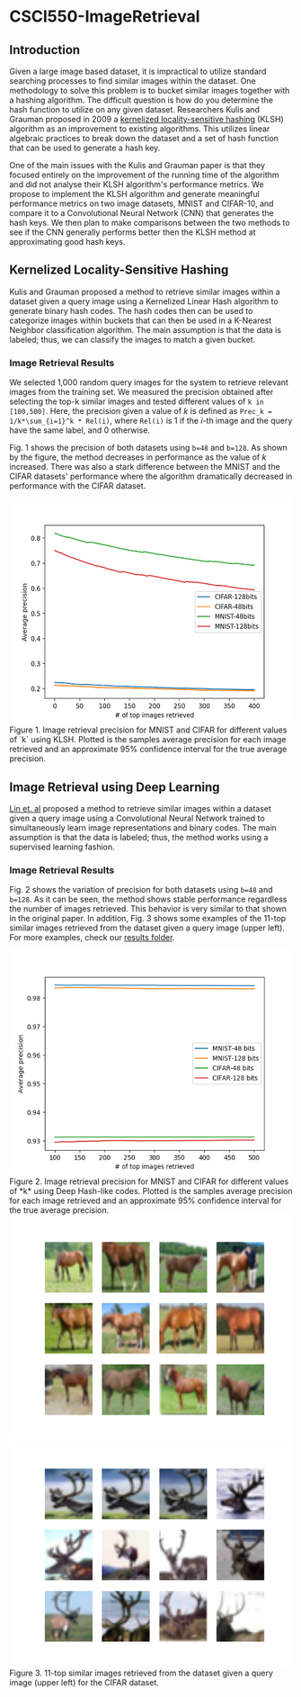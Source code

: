 # CSCI550-ImageRetrieval

## Introduction

Given a large image based dataset, it is impractical to utilize standard searching processes to find similar images within the dataset. One methodology to solve this problem is to bucket similar images together with a hashing algorithm. The difficult question is how do you determine the hash function to utilize on any given dataset. Researchers Kulis and Grauman proposed in 2009 a [kernelized locality-sensitive hashing](https://www.cs.utexas.edu/~grauman/papers/iccv2009_klsh.pdf) (KLSH) algorithm as an improvement to existing algorithms. This utilizes linear algebraic practices to break down the dataset and a set of hash function that can be used to generate a hash key.

One of the main issues with the Kulis and Grauman paper is that they focused entirely on the improvement of the running time of the algorithm and did not analyse their KLSH algorithm's performance metrics. We propose to implement the KLSH algorithm and generate meaningful performance metrics on two image datasets, MNIST and CIFAR-10, and compare it to a Convolutional Neural Network (CNN) that generates the hash keys. We then plan to make comparisons between the two methods to see if the CNN generally performs better then the KLSH method at approximating good hash keys.


## Kernelized Locality-Sensitive Hashing
Kulis and Grauman proposed a method to retrieve similar images within a dataset given a query image using a Kernelized Linear Hash algorithm to generate binary hash codes. The hash codes then can be used to categorize images within buckets that can then be used in a K-Nearest Neighbor classification algorithm. The main assumption is that the data is labeled; thus, we can classify the images to match a given bucket. 

### Image Retrieval Results

We selected 1,000 random query images for the system to retrieve relevant images from the training set. We measured the precision obtained after selecting the top-k similar images and tested different values of `k in [100,500]`. Here, the precision given a value of $k$ is defined as `Prec_k = 1/k*\sum_{i=1}^k * Rel(i)`, where `Rel(i)` is 1 if the *i*-th image and the query have the same label, and 0 otherwise. 

Fig. 1 shows the precision of both datasets using `b=48` and `b=128`. As shown by the figure, the method decreases in performance as the value of *k* increased. There was also a stark difference between the MNIST and the CIFAR datasets' performance where the algorithm dramatically decreased in performance with the CIFAR dataset.

<img src=https://github.com/GiorgioMorales/CSCI550-ImageRetrieval/blob/master/KLSH/results/KLSH.png alt="alt text" width=550 height=400>
Figure 1. Image retrieval precision for MNIST and CIFAR for different values of `k` using KLSH. Plotted is the samples average precision for each image retrieved and an approximate 95% confidence interval for the true average precision.

## Image Retrieval using Deep Learning

[Lin et. al](https://openaccess.thecvf.com/content_cvpr_workshops_2015/W03/papers/Lin_Deep_Learning_of_2015_CVPR_paper.pdf) proposed a method to retrieve similar images within a dataset given a query image using a Convolutional Neural Network trained to simultaneously learn image representations and binary codes. The main assumption is that the data is labeled; thus, the method works using a supervised learning fashion.

### Image Retrieval Results

Fig. 2 shows the variation of precision for both datasets using `b=48` and `b=128`. As it can be seen, the method shows stable performance regardless the number of images retrieved. This behavior is very similar to that shown in the original paper. In addition, Fig. 3 shows some examples of the 11-top similar images retrieved from the dataset given a query image (upper left). For more examples, check our [results folder](https://github.com/GiorgioMorales/CSCI550-ImageRetrieval/tree/master/DeepBinaryHash/results). 

<img src=https://github.com/GiorgioMorales/CSCI550-ImageRetrieval/blob/master/DeepBinaryHash/results/ComparisonK.png alt="alt text" width=550 height=400>
Figure 2. Image retrieval precision for MNIST and CIFAR for different values of *k* using Deep Hash-like codes. Plotted is the samples average precision for each image retrieved and an approximate 95% confidence interval for the true average precision.


<img src=https://github.com/GiorgioMorales/CSCI550-ImageRetrieval/blob/master/DeepBinaryHash/results/CIFAR_48bits_ex6.png alt="alt text" width=550 height=400>
<img src=https://github.com/GiorgioMorales/CSCI550-ImageRetrieval/blob/master/DeepBinaryHash/results/CIFAR_48bits_ex4.png alt="alt text" width=550 height=400>
Figure 3. 11-top similar images retrieved from the dataset given a query image (upper left) for the CIFAR dataset.
